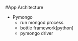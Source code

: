 #App Architecture
 - Pymongo
   - run mongod process
   - bottle framework[python]
   - pymongo driver
   
